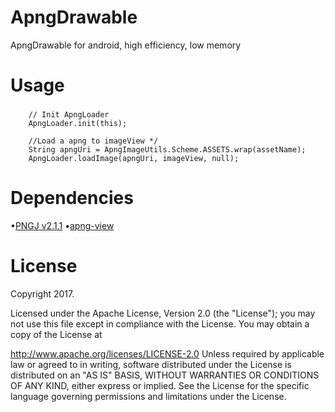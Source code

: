 # ApngDrawable
ApngDrawable for android, high efficiency, low memory


# Usage
###
		// Init ApngLoader
		ApngLoader.init(this);

		//Load a apng to imageView */
		String apngUri = ApngImageUtils.Scheme.ASSETS.wrap(assetName);
		ApngLoader.loadImage(apngUri, imageView, null);


# Dependencies
•[PNGJ v2.1.1](https://github.com/leonbloy/pngj/)
•[apng-view](https://github.com/sahasbhop/apng-view)


# License
Copyright 2017.

Licensed under the Apache License, Version 2.0 (the "License"); you may not use this file except in compliance with the License. You may obtain a copy of the License at

http://www.apache.org/licenses/LICENSE-2.0
Unless required by applicable law or agreed to in writing, software distributed under the License is distributed on an "AS IS" BASIS, WITHOUT WARRANTIES OR CONDITIONS OF ANY KIND, either express or implied. See the License for the specific language governing permissions and limitations under the License.
